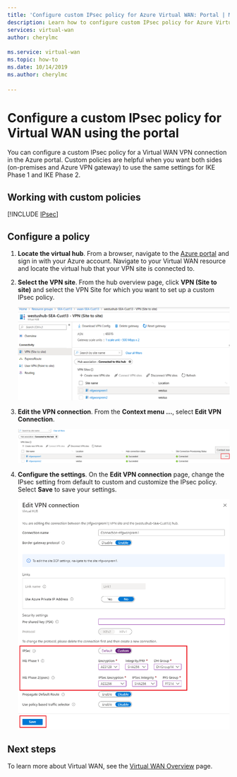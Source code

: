 ```yaml
---
title: 'Configure custom IPsec policy for Azure Virtual WAN: Portal | Microsoft Docs'
description: Learn how to configure custom IPsec policy for Azure Virtual WAN using the portal.
services: virtual-wan
author: cherylmc

ms.service: virtual-wan
ms.topic: how-to
ms.date: 10/14/2019
ms.author: cherylmc

---
```

# Configure a custom IPsec policy for Virtual WAN using the portal

You can configure a custom IPsec policy for a Virtual WAN VPN connection in the Azure portal. Custom policies are helpful when you want both sides (on-premises and Azure VPN gateway) to use the same settings for IKE Phase 1 and IKE Phase 2.

## Working with custom policies

[!INCLUDE [IPsec](../../includes/virtual-wan-ipsec-custom-include.md)]

## Configure a policy

1. **Locate the virtual hub**. From a browser, navigate to the [Azure portal](https://aka.ms/azurevirtualwanpreviewfeatures) and sign in with your Azure account. Navigate to your Virtual WAN resource and locate the virtual hub that your VPN site is connected to.
2. **Select the VPN site**. From the hub overview page, click **VPN (Site to site)** and select the VPN Site for which you want to set up a custom IPsec policy.

   ![select](./media/virtual-wan-custom-ipsec-portal/locate.png)
3. **Edit the VPN connection**. From the **Context menu** **...**, select **Edit VPN Connection**.

   ![edit](./media/virtual-wan-custom-ipsec-portal/contextmenu.png)
4. **Configure the settings**. On the **Edit VPN connection** page, change the IPsec setting from default to custom and customize the IPsec policy. Select **Save** to save your settings.

   ![configure and save](./media/virtual-wan-custom-ipsec-portal/edit.png)

## Next steps

To learn more about Virtual WAN, see the [Virtual WAN Overview](virtual-wan-about.md) page.